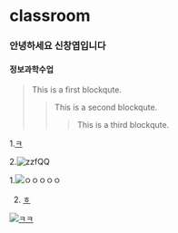 # classroom

### 안녕하세요 신창엽입니다
#### 정보과학수업

> This is a first blockqute.
>	> This is a second blockqute.
>	>	> This is a third blockqute.





1.[ㅋ](https://www.youtube.com/watch?v=OLCbJ00OnK4&list=RDOLCbJ00OnK4&start_radio=1)


2.![zzfQQ](https://img1.daumcdn.net/thumb/R720x0/?fname=http%3A%2F%2Ft1.daumcdn.net%2Fliveboard%2Fdaumsearch%2F4e19fd861dcc40d3a840059f2ecccb3b.jpg)


1.![ㅇㅇㅇㅇㅇ](https://www.google.com/imgres?imgurl=http%3A%2F%2Fwww.kmaru.com%2Fdata%2Ffile%2Fhangeul_board%2Fhangeul_board_44_373.png&imgrefurl=http%3A%2F%2Fwww.kmaru.com%2Fbbs%2Fboard.php%3Fbo_table%3Dhangeul_board%26wr_id%3D44%26sca%3DConsonant&tbnid=ZtrIySkQmnccdM&vet=12ahUKEwjH5b-Hp7vvAhUODpQKHeYSCN4QMygIegUIARDVAQ..i&docid=SbYZuO42qi0VFM&w=266&h=303&q=%E3%85%87&ved=2ahUKEwjH5b-Hp7vvAhUODpQKHeYSCN4QMygIegUIARDVAQ)


2. [ㅎ](https://www.youtube.com/watch?v=Vdj8NVbv0q8)

[![ㅋㅋ](https://www.youtube.com/watch?v=OLCbJ00OnK4&list=RDOLCbJ00OnK4&start_radio=1)](https://www.youtube.com/watch?v=04HcVt4wW_o)


































